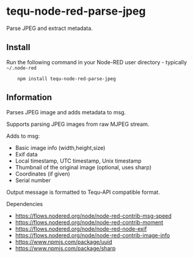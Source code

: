 tequ-node-red-parse-jpeg
=====================

Parse JPEG and extract metadata.

## Install

Run the following command in your Node-RED user directory - typically `~/.node-red`

        npm install tequ-node-red-parse-jpeg

## Information

Parses JPEG image and adds metadata to msg.

Supports parsing JPEG images from raw MJPEG stream.

Adds to msg:
 - Basic image info (width,height,size) 
 - Exif data
 - Local timestamp, UTC timestamp, Unix timestamp 
 - Thumbnail of the original image (optional, uses sharp)
 - Coordinates (if given)
 - Serial number 

 Output message is formatted to Tequ-API compatible format.

Dependencies
- https://flows.nodered.org/node/node-red-contrib-msg-speed
- https://flows.nodered.org/node/node-red-contrib-moment
- https://flows.nodered.org/node/node-red-node-exif
- https://flows.nodered.org/node/node-red-contrib-image-info
- https://www.npmjs.com/package/uuid
- https://www.npmjs.com/package/sharp

